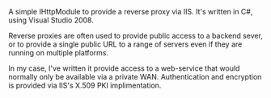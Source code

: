 A simple IHttpModule to provide a reverse proxy via IIS. It's written in C#, using Visual Studio 2008.

Reverse proxies are often used to provide public access to a backend sever, or to provide a single public URL to a range of servers even if they are running on multiple platforms.

In my case, I've written it provide access to a web-service that would normally only be available via a private WAN. Authentication and encryption is provided via IIS's X.509 PKI implimentation.